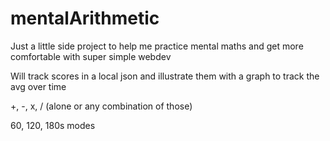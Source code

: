 # mentalArithmetic
Just a little side project to help me practice mental maths and get more comfortable with super simple webdev

Will track scores in a local json and illustrate them with a graph to track the avg over time



+, -, x, /  (alone or any combination of those)

60, 120, 180s modes